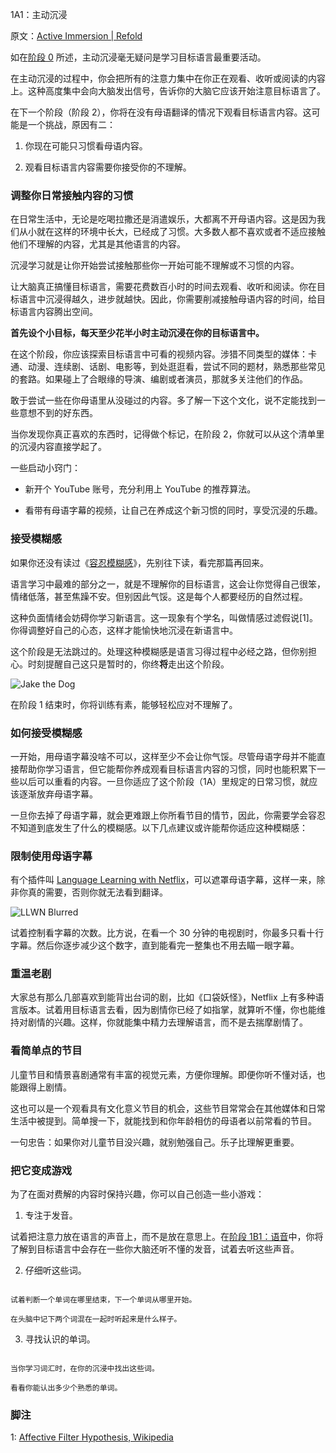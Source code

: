 1A1：主动沉浸

原文：[Active Immersion | Refold](https://refold.la/roadmap/stage-1/a/active-immersion)

如在[阶段 0](https://refold.la/roadmap/stage-0/overview) 所述，主动沉浸毫无疑问是学习目标语言最重要活动。

在主动沉浸的过程中，你会把所有的注意力集中在你正在观看、收听或阅读的内容上。这种高度集中会向大脑发出信号，告诉你的大脑它应该开始注意目标语言了。

在下一个阶段（阶段 2），你将在没有母语翻译的情况下观看目标语言内容。这可能是一个挑战，原因有二：

1. 你现在可能只习惯看母语内容。

2. 观看目标语言内容需要你接受你的不理解。

### 调整你日常接触内容的习惯

在日常生活中，无论是吃喝拉撒还是消遣娱乐，大都离不开母语内容。这是因为我们从小就在这样的环境中长大，已经成了习惯。大多数人都不喜欢或者不适应接触他们不理解的内容，尤其是其他语言的内容。

沉浸学习就是让你开始尝试接触那些你一开始可能不理解或不习惯的内容。

让大脑真正搞懂目标语言，需要花费数百小时的时间去观看、收听和阅读。你在目标语言中沉浸得越久，进步就越快。因此，你需要削减接触母语内容的时间，给目标语言内容腾出空间。

**首先设个小目标，每天至少花半小时主动沉浸在你的目标语言中。**

在这个阶段，你应该探索目标语言中可看的视频内容。涉猎不同类型的媒体：卡通、动漫、连续剧、话剧、电影等，到处逛逛看，尝试不同的题材，熟悉那些常见的套路。如果碰上了合眼缘的导演、编剧或者演员，那就多关注他们的作品。

敢于尝试一些在你母语里从没碰过的内容。多了解一下这个文化，说不定能找到一些意想不到的好东西。

当你发现你真正喜欢的东西时，记得做个标记，在阶段 2，你就可以从这个清单里的沉浸内容直接学起了。

一些启动小窍门：

- 新开个 YouTube 账号，充分利用上 YouTube 的推荐算法。

- 看带有母语字幕的视频，让自己在养成这个新习惯的同时，享受沉浸的乐趣。

### 接受模糊感

如果你还没有读过《[容忍模糊感](https://refold.la/roadmap/stage-0/b/tolerate-ambiguity)》，先别往下读，看完那篇再回来。

语言学习中最难的部分之一，就是不理解你的目标语言，这会让你觉得自己很笨，情绪低落，甚至焦躁不安。但别因此气馁。这是每个人都要经历的自然过程。

这种负面情绪会妨碍你学习新语言。这一现象有个学名，叫做情感过滤假说[1]。你得调整好自己的心态，这样才能愉快地沉浸在新语言中。

这个阶段是无法跳过的。处理这种模糊感是语言习得过程中必经之路，但你别担心。时刻提醒自己这只是暂时的，你终**将**走出这个阶段。

![Jake the Dog](https://refold.la/static/936ea8f8deaf6998d59a347533e5086d/b4294/jake-the-dog.jpg)

在阶段 1 结束时，你将训练有素，能够轻松应对不理解了。

### 如何接受模糊感

一开始，用母语字幕没啥不可以，这样至少不会让你气馁。尽管母语字母并不能直接帮助你学习语言，但它能帮你养成观看目标语言内容的习惯，同时也能积累下一些以后可以重看的内容。一旦你适应了这个阶段（1A）里规定的日常习惯，就应该逐渐放弃母语字幕。

一旦你去掉了母语字幕，就会更难跟上你所看节目的情节，因此，你需要学会容忍不知道到底发生了什么的模糊感。以下几点建议或许能帮你适应这种模糊感：

### 限制使用母语字幕

有个插件叫 [Language Learning with Netflix](https://languagelearningwithnetflix.com/)，可以遮罩母语字幕，这样一来，除非你真的需要，否则你就无法看到翻译。

![LLWN Blurred](https://refold.la/static/e42b7d40a0ba8e05130b73850cea35e5/0a47e/llwn-blurred-sub.png)

试着控制看字幕的次数。比方说，在看一个 30 分钟的电视剧时，你最多只看十行字幕。然后你逐步减少这个数字，直到能看完一整集也不用去瞄一眼字幕。

### 重温老剧

大家总有那么几部喜欢到能背出台词的剧，比如《口袋妖怪》，Netflix 上有多种语言版本。试着用目标语言去看，因为剧情你已经了如指掌，就算听不懂，你也能维持对剧情的兴趣。这样，你就能集中精力去理解语言，而不是去揣摩剧情了。

### 看简单点的节目

儿童节目和情景喜剧通常有丰富的视觉元素，方便你理解。即便你听不懂对话，也能跟得上剧情。

这也可以是一个观看具有文化意义节目的机会，这些节目常常会在其他媒体和日常生活中被提到。简单搜一下，就能找到和你年龄相仿的母语者以前常看的节目。

一句忠告：如果你对儿童节目没兴趣，就别勉强自己。乐子比理解更重要。

### 把它变成游戏

为了在面对费解的内容时保持兴趣，你可以自己创造一些小游戏：

1. 专注于发音。

试着把注意力放在语言的声音上，而不是放在意思上。在[阶段 1B1：语音]()中，你将了解到目标语言中会存在一些你大脑还听不懂的发音，试着去听这些声音。

2. 仔细听这些词。

```

试着判断一个单词在哪里结束，下一个单词从哪里开始。

在头脑中记下两个词混在一起时听起来是什么样子。

```

3. 寻找认识的单词。

```

当你学习词汇时，在你的沉浸中找出这些词。

看看你能认出多少个熟悉的单词。

```

### 脚注

1: [Affective Filter Hypothesis, Wikipedia](https://en.wikipedia.org/wiki/Input_hypothesis#Affective_filter_hypothesis)